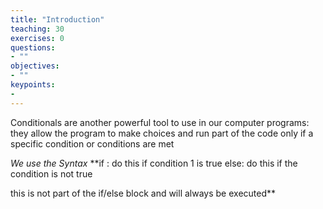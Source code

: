 ```yaml
---
title: "Introduction"
teaching: 30
exercises: 0
questions:
- ""
objectives:
- ""
keypoints:
- 
---
```


Conditionals are another powerful tool to use in our computer programs: they allow the program to make choices and run part of the code only if a specific condition or conditions are met

*We use the Syntax*
**if <condition>:
	do this if condition 1 is true
else:
		do this if the condition is not true
		
this is not part of the if/else block and will always be executed**

